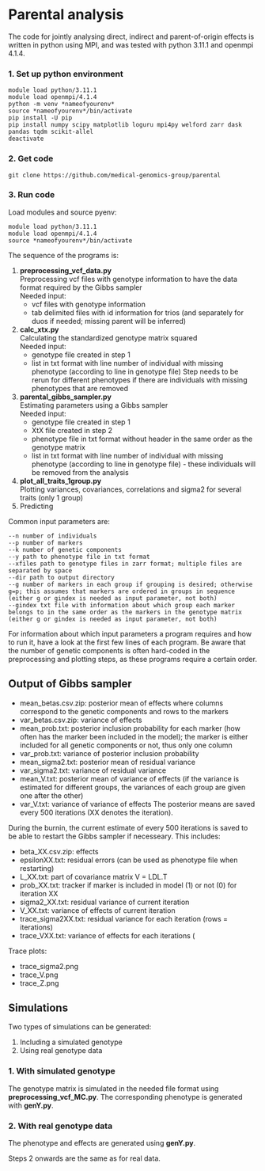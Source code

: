 # Parental analysis
The code for jointly analysing direct, indirect and parent-of-origin effects is written in python using MPI, and was tested with python 3.11.1 and openmpi 4.1.4.

### 1. Set up python environment

```
module load python/3.11.1
module load openmpi/4.1.4
python -m venv *nameofyourenv*
source *nameofyourenv*/bin/activate
pip install -U pip
pip install numpy scipy matplotlib loguru mpi4py welford zarr dask pandas tqdm scikit-allel
deactivate
```
### 2. Get code

```
git clone https://github.com/medical-genomics-group/parental
```

### 3. Run code
Load modules and source pyenv:
```
module load python/3.11.1
module load openmpi/4.1.4
source *nameofyourenv*/bin/activate
```

The sequence of the programs is:
1. **preprocessing_vcf_data.py**\
   Preprocessing vcf files with genotype information to have the data format required by the Gibbs sampler\
   Needed input:
   + vcf files with genotype information
   + tab delimited files with id information for trios (and separately for duos if needed; missing parent will be inferred)
2. **calc_xtx.py**\
   Calculating the standardized genotype matrix squared\
   Needed input:
   + genotype file created in step 1
   + list in txt format with line number of individual with missing phenotype (according to line in genotype file)
   Step needs to be rerun for different phenotypes if there are individuals with missing phenotypes that are removed
3. **parental_gibbs_sampler.py**\
   Estimating parameters using a Gibbs sampler\
   Needed input:
   + genotype file created in step 1
   + XtX file created in step 2
   + phenotype file in txt format without header in the same order as the genotype matrix
   + list in txt format with line number of individual with missing phenotype (according to line in genotype file) - these individuals will be removed from the analysis
4. **plot_all_traits_1group.py**\
   Plotting variances, covariances, correlations and sigma2 for several traits (only 1 group) 
6. Predicting

Common input parameters are:
```
--n number of individuals
--p number of markers
--k number of genetic components
--y path to phenotype file in txt format
--xfiles path to genotype files in zarr format; multiple files are separated by space
--dir path to output directory
--g number of markers in each group if grouping is desired; otherwise g=p; this assumes that markers are ordered in groups in sequence (either g or gindex is needed as input parameter, not both)
--gindex txt file with information about which group each marker belongs to in the same order as the markers in the genotype matrix (either g or gindex is needed as input parameter, not both)
```
For information about which input parameters a program requires and how to run it, have a look at the first few lines of each program.
Be aware that the number of genetic components is often hard-coded in the preprocessing and plotting steps, as these programs require a certain order.

## Output of Gibbs sampler
+ mean_betas.csv.zip: posterior mean of effects where columns correspond to the genetic components and rows to the markers
+ var_betas.csv.zip: variance of effects
+ mean_prob.txt: posterior inclusion probability for each marker (how often has the marker been included in the model); the marker is either included for all genetic components or not, thus only one column
+ var_prob.txt: variance of posterior inclusion probability
+ mean_sigma2.txt: posterior mean of residual variance
+ var_sigma2.txt: variance of residual variance
+ mean_V.txt: posterior mean of variance of effects (if the variance is estimated for different groups, the variances of each group are given one after the other)
+ var_V.txt: variance of variance of effects
The posterior means are saved every 500 iterations (XX denotes the iteration). 

During the burnin, the current estimate of every 500 iterations is saved to be able to restart the Gibbs sampler if necesseary. This includes:
+ beta_XX.csv.zip: effects
+ epsilonXX.txt: residual errors (can be used as phenotype file when restarting)
+ L_XX.txt: part of covariance matrix V = LDL.T
+ prob_XX.txt: tracker if marker is included in model (1) or not (0) for iteration XX
+ sigma2_XX.txt: residual variance of current iteration
+ V_XX.txt: variance of effects of current iteration
+ trace_sigma2XX.txt: residual variance for each iteration (rows = iterations)
+ trace_VXX.txt: variance of effects for each iterations (

Trace plots:
+ trace_sigma2.png
+ trace_V.png
+ trace_Z.png

## Simulations
Two types of simulations can be generated:
1. Including a simulated genotype
2. Using real genotype data

### 1. With simulated genotype
The genotype matrix is simulated in the needed file format using **preprocessing_vcf_MC.py**. The corresponding phenotype is generated with **genY.py**.

### 2. With real genotype data
The phenotype and effects are generated using **genY.py**.

Steps 2 onwards are the same as for real data.
